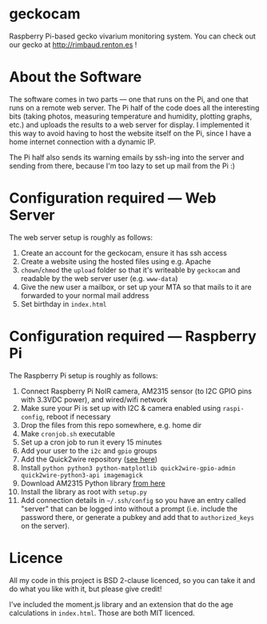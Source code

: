 # geckocam

Raspberry Pi-based gecko vivarium monitoring system. You can check out our gecko at http://rimbaud.renton.es !

# About the Software

The software comes in two parts &mdash; one that runs on the Pi, and one that runs on a remote web server. The Pi half of the code does all the interesting bits (taking photos, measuring temperature and humidity, plotting graphs, etc.) and uploads the results to a web server for display. I implemented it this way to avoid having to host the website itself on the Pi, since I have a home internet connection with a dynamic IP.

The Pi half also sends its warning emails by ssh-ing into the server and sending from there, because I'm too lazy to set up mail from the Pi :)

# Configuration required &mdash; Web Server

The web server setup is roughly as follows:

1. Create an account for the geckocam, ensure it has ssh access
1. Create a website using the hosted files using e.g. Apache
1. `chown`/`chmod` the `upload` folder so that it's writeable by `geckocam` and readable by the web server user (e.g. `www-data`)
1. Give the new user a mailbox, or set up your MTA so that mails to it are forwarded to your normal mail address
1. Set birthday in `index.html`

# Configuration required &mdash; Raspberry Pi

The Raspberry Pi setup is roughly as follows:

1. Connect Raspberry Pi NoIR camera, AM2315 sensor (to I2C GPIO pins with 3.3VDC power), and wired/wifi network
1. Make sure your Pi is set up with I2C & camera enabled using `raspi-config`, reboot if necessary
1. Drop the files from this repo somewhere, e.g. home dir
1. Make `cronjob.sh` executable
1. Set up a cron job to run it every 15 minutes
1. Add your user to the `i2c` and `gpio` groups
1. Add the Quick2wire repository ([see here](http://dist.quick2wire.com/))
1. Install `python python3 python-matplotlib quick2wire-gpio-admin quick2wire-python3-api imagemagick`
1. Download AM2315 Python library [from here](https://code.google.com/p/am2315-python-api/source/browse/)
1. Install the library as root with `setup.py`
1. Add connection details in `~/.ssh/config` so you have an entry called "server" that can be logged into without a prompt (i.e. include the password there, or generate a pubkey and add that to `authorized_keys` on the server).

# Licence

All my code in this project is BSD 2-clause licenced, so you can take it and do what you like with it, but please give credit!

I've included the moment.js library and an extension that do the age calculations in `index.html`. Those are both MIT licenced.
